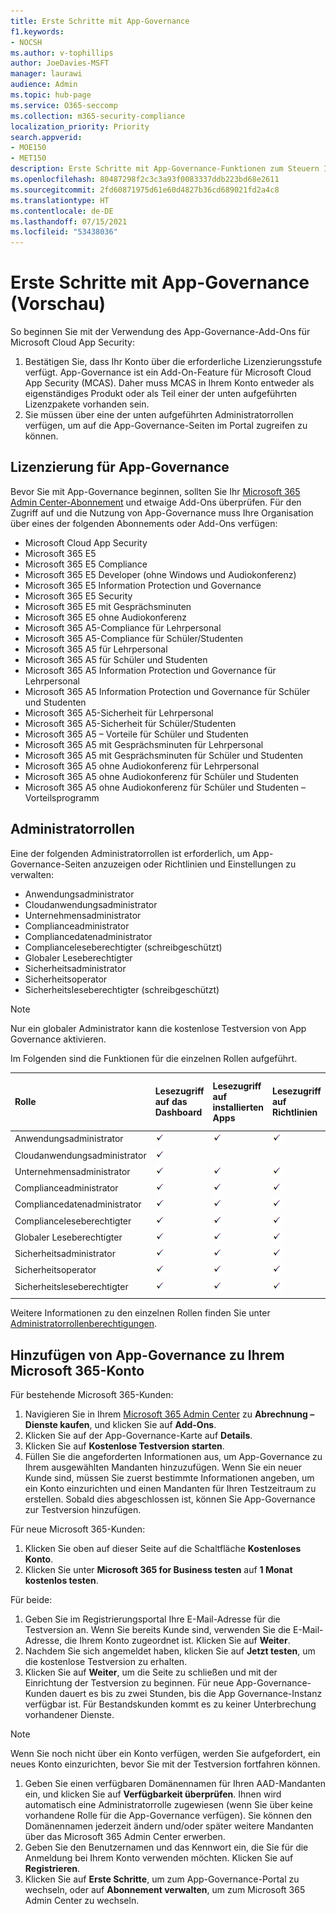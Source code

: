 ```yaml
---
title: Erste Schritte mit App-Governance
f1.keywords:
- NOCSH
ms.author: v-tophillips
author: JoeDavies-MSFT
manager: laurawi
audience: Admin
ms.topic: hub-page
ms.service: O365-seccomp
ms.collection: m365-security-compliance
localization_priority: Priority
search.appverid:
- MOE150
- MET150
description: Erste Schritte mit App-Governance-Funktionen zum Steuern Ihrer Apps.
ms.openlocfilehash: 80487298f2c3c3a93f0083337ddb223bd68e2611
ms.sourcegitcommit: 2fd60871975d61e60d4827b36cd689021fd2a4c8
ms.translationtype: HT
ms.contentlocale: de-DE
ms.lasthandoff: 07/15/2021
ms.locfileid: "53438036"
---
```

# <a name="get-started-with-app-governance-in-preview"></a>Erste Schritte mit App-Governance (Vorschau)

So beginnen Sie mit der Verwendung des App-Governance-Add-Ons für Microsoft Cloud App Security:

1. Bestätigen Sie, dass Ihr Konto über die erforderliche Lizenzierungsstufe verfügt. App-Governance ist ein Add-On-Feature für Microsoft Cloud App Security (MCAS). Daher muss MCAS in Ihrem Konto entweder als eigenständiges Produkt oder als Teil einer der unten aufgeführten Lizenzpakete vorhanden sein.
1. Sie müssen über eine der unten aufgeführten Administratorrollen verfügen, um auf die App-Governance-Seiten im Portal zugreifen zu können.

## <a name="licensing-for-app-governance"></a>Lizenzierung für App-Governance

Bevor Sie mit App-Governance beginnen, sollten Sie Ihr [Microsoft 365 Admin Center-Abonnement](https://www.microsoft.com/microsoft-365/compare-all-microsoft-365-plans) und etwaige Add-Ons überprüfen. Für den Zugriff auf und die Nutzung von App-Governance muss Ihre Organisation über eines der folgenden Abonnements oder Add-Ons verfügen:

- Microsoft Cloud App Security
- Microsoft 365 E5
- Microsoft 365 E5 Compliance
- Microsoft 365 E5 Developer (ohne Windows und Audiokonferenz)
- Microsoft 365 E5 Information Protection und Governance
- Microsoft 365 E5 Security
- Microsoft 365 E5 mit Gesprächsminuten
- Microsoft 365 E5 ohne Audiokonferenz
- Microsoft 365 A5-Compliance für Lehrpersonal
- Microsoft 365 A5-Compliance für Schüler/Studenten
- Microsoft 365 A5 für Lehrpersonal
- Microsoft 365 A5 für Schüler und Studenten
- Microsoft 365 A5 Information Protection und Governance für Lehrpersonal
- Microsoft 365 A5 Information Protection und Governance für Schüler und Studenten
- Microsoft 365 A5-Sicherheit für Lehrpersonal
- Microsoft 365 A5-Sicherheit für Schüler/Studenten
- Microsoft 365 A5 – Vorteile für Schüler und Studenten
- Microsoft 365 A5 mit Gesprächsminuten für Lehrpersonal
- Microsoft 365 A5 mit Gesprächsminuten für Schüler und Studenten
- Microsoft 365 A5 ohne Audiokonferenz für Lehrpersonal
- Microsoft 365 A5 ohne Audiokonferenz für Schüler und Studenten
- Microsoft 365 A5 ohne Audiokonferenz für Schüler und Studenten – Vorteilsprogramm

## <a name="administrator-roles"></a>Administratorrollen

Eine der folgenden Administratorrollen ist erforderlich, um App-Governance-Seiten anzuzeigen oder Richtlinien und Einstellungen zu verwalten:

- Anwendungsadministrator
- Cloudanwendungsadministrator
- Unternehmensadministrator
- Complianceadministrator
- Compliancedatenadministrator
- Complianceleseberechtigter (schreibgeschützt)
- Globaler Leseberechtigter
- Sicherheitsadministrator
- Sicherheitsoperator
- Sicherheitsleseberechtigter (schreibgeschützt)

> [!NOTE]
> Nur ein globaler Administrator kann die kostenlose Testversion von App Governance aktivieren.

Im Folgenden sind die Funktionen für die einzelnen Rollen aufgeführt.

| Rolle | Lesezugriff auf das Dashboard | Lesezugriff auf installierten Apps |Lesezugriff auf Richtlinien | Richtlinien erstellen, aktualisieren oder löschen | Lesezugriff auf Warnungen | Warnungen aktualisieren | Lesezugriff auf Einstellungen | Einstellungen aktualisieren | Lesezugriff auf Korrekturen | Korrekturen aktualisieren |
|:-------|:-----|:-------|:-------|:-------|:-------|:-------|:-------|:-------|:-------|:-------|
| Anwendungsadministrator | ![Häkchen](..\media\checkmark.png) | ![Häkchen](..\media\checkmark.png) | ![Häkchen](..\media\checkmark.png) | ![Häkchen](..\media\checkmark.png) | ![Häkchen](..\media\checkmark.png) | ![Häkchen](..\media\checkmark.png) | ![Häkchen](..\media\checkmark.png) | ![Häkchen](..\media\checkmark.png) | ![Häkchen](..\media\checkmark.png) | ![Häkchen](..\media\checkmark.png) |
| Cloudanwendungsadministrator | ![Häkchen](..\media\checkmark.png) | | | | | | | | | |
| Unternehmensadministrator | ![Häkchen](..\media\checkmark.png) | ![Häkchen](..\media\checkmark.png) | ![Häkchen](..\media\checkmark.png) | ![Häkchen](..\media\checkmark.png) | ![Häkchen](..\media\checkmark.png) | ![Häkchen](..\media\checkmark.png) | ![Häkchen](..\media\checkmark.png) | ![Häkchen](..\media\checkmark.png) | ![Häkchen](..\media\checkmark.png) | ![Häkchen](..\media\checkmark.png) |
| Complianceadministrator | ![Häkchen](..\media\checkmark.png) | ![Häkchen](..\media\checkmark.png) | ![Häkchen](..\media\checkmark.png) | ![Häkchen](..\media\checkmark.png) | ![Häkchen](..\media\checkmark.png) |  | ![Häkchen](..\media\checkmark.png) | ![Häkchen](..\media\checkmark.png) | ![Häkchen](..\media\checkmark.png) | |
| Compliancedatenadministrator | ![Häkchen](..\media\checkmark.png) | ![Häkchen](..\media\checkmark.png) | ![Häkchen](..\media\checkmark.png) | ![Häkchen](..\media\checkmark.png) | ![Häkchen](..\media\checkmark.png) |  | ![Häkchen](..\media\checkmark.png) | ![Häkchen](..\media\checkmark.png) | ![Häkchen](..\media\checkmark.png) | |
| Complianceleseberechtigter | ![Häkchen](..\media\checkmark.png) | ![Häkchen](..\media\checkmark.png) | ![Häkchen](..\media\checkmark.png) |  | ![Häkchen](..\media\checkmark.png) |  | ![Häkchen](..\media\checkmark.png) |  | | |
| Globaler Leseberechtigter  | ![Häkchen](..\media\checkmark.png) | ![Häkchen](..\media\checkmark.png) | ![Häkchen](..\media\checkmark.png) |  | ![Häkchen](..\media\checkmark.png) |  | ![Häkchen](..\media\checkmark.png) |  | | |
| Sicherheitsadministrator | ![Häkchen](..\media\checkmark.png) | ![Häkchen](..\media\checkmark.png) | ![Häkchen](..\media\checkmark.png) | ![Häkchen](..\media\checkmark.png) | ![Häkchen](..\media\checkmark.png) |  | ![Häkchen](..\media\checkmark.png) | ![Häkchen](..\media\checkmark.png) | ![Häkchen](..\media\checkmark.png) | |
| Sicherheitsoperator | ![Häkchen](..\media\checkmark.png) | ![Häkchen](..\media\checkmark.png) | ![Häkchen](..\media\checkmark.png) | ![Häkchen](..\media\checkmark.png) | ![Häkchen](..\media\checkmark.png) | ![Häkchen](..\media\checkmark.png) | ![Häkchen](..\media\checkmark.png) | ![Häkchen](..\media\checkmark.png) | ![Häkchen](..\media\checkmark.png) | |
| Sicherheitsleseberechtigter  | ![Häkchen](..\media\checkmark.png) | ![Häkchen](..\media\checkmark.png) | ![Häkchen](..\media\checkmark.png) |  | ![Häkchen](..\media\checkmark.png) |  | ![Häkchen](..\media\checkmark.png) |  | ![Häkchen](..\media\checkmark.png) | |
|||||||||| | |

Weitere Informationen zu den einzelnen Rollen finden Sie unter [Administratorrollenberechtigungen](/azure/active-directory/roles/permissions-reference).

## <a name="add-app-governance-to-your-microsoft-365-account"></a>Hinzufügen von App-Governance zu Ihrem Microsoft 365-Konto

Für bestehende Microsoft 365-Kunden:

1. Navigieren Sie in Ihrem [Microsoft 365 Admin Center](https://admin.microsoft.com) zu **Abrechnung – Dienste kaufen**, und klicken Sie auf **Add-Ons**.
1. Klicken Sie auf der App-Governance-Karte auf **Details**.
1. Klicken Sie auf **Kostenlose Testversion starten**.
1. Füllen Sie die angeforderten Informationen aus, um App-Governance zu Ihrem ausgewählten Mandanten hinzuzufügen. Wenn Sie ein neuer Kunde sind, müssen Sie zuerst bestimmte Informationen angeben, um ein Konto einzurichten und einen Mandanten für Ihren Testzeitraum zu erstellen. Sobald dies abgeschlossen ist, können Sie App-Governance zur Testversion hinzufügen.

Für neue Microsoft 365-Kunden:

1. Klicken Sie oben auf dieser Seite auf die Schaltfläche **Kostenloses Konto**.
1. Klicken Sie unter **Microsoft 365 for Business testen** auf **1 Monat kostenlos testen**.

Für beide:

1. Geben Sie im Registrierungsportal Ihre E-Mail-Adresse für die Testversion an. Wenn Sie bereits Kunde sind, verwenden Sie die E-Mail-Adresse, die Ihrem Konto zugeordnet ist. Klicken Sie auf **Weiter**.
1. Nachdem Sie sich angemeldet haben, klicken Sie auf **Jetzt testen**, um die kostenlose Testversion zu erhalten.
1. Klicken Sie auf **Weiter**, um die Seite zu schließen und mit der Einrichtung der Testversion zu beginnen. Für neue App-Governance-Kunden dauert es bis zu zwei Stunden, bis die App Governance-Instanz verfügbar ist. Für Bestandskunden kommt es zu keiner Unterbrechung vorhandener Dienste.
  > [!NOTE]
Wenn Sie noch nicht über ein Konto verfügen, werden Sie aufgefordert, ein neues Konto einzurichten, bevor Sie mit der Testversion fortfahren können.

1. Geben Sie einen verfügbaren Domänennamen für Ihren AAD-Mandanten ein, und klicken Sie auf **Verfügbarkeit überprüfen**. Ihnen wird automatisch eine Administratorrolle zugewiesen (wenn Sie über keine vorhandene Rolle für die App-Governance verfügen). Sie können den Domänennamen jederzeit ändern und/oder später weitere Mandanten über das Microsoft 365 Admin Center erwerben.
1. Geben Sie den Benutzernamen und das Kennwort ein, die Sie für die Anmeldung bei Ihrem Konto verwenden möchten. Klicken Sie auf **Registrieren**.
1. Klicken Sie auf **Erste Schritte**, um zum App-Governance-Portal zu wechseln, oder auf **Abonnement verwalten**, um zum Microsoft 365 Admin Center zu wechseln.
